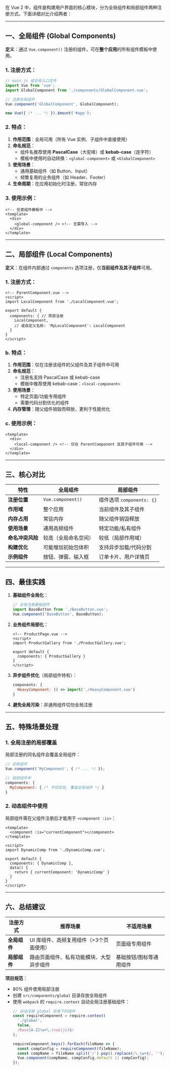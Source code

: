 在 Vue 2 中，组件是构建用户界面的核心模块，分为全局组件和局部组件两种注册方式。下面详细对比介绍两者：

---

## 一、**全局组件 (Global Components)**
**定义**：通过 `Vue.component()` 注册的组件，可在**整个应用**的所有组件模板中使用。

### **1. 注册方式**：
```javascript
// main.js 或全局入口文件
import Vue from 'vue';
import GlobalComponent from './components/GlobalComponent.vue';

// 注册全局组件
Vue.component('GlobalComponent', GlobalComponent);

new Vue({ /* ... */ }).$mount('#app');
```

### 2. **特点**：
1. **作用范围**：全局可用（所有 Vue 实例、子组件中直接使用）
2. **命名规范**：
   - 组件名推荐使用 **PascalCase**（大驼峰）或 **kebab-case**（连字符）
   - 模板中使用时自动转换：`<global-component>` 或 `<GlobalComponent>`
3. **使用场景**：
   - 通用基础组件（如 Button、Input）
   - 频繁复用的业务组件（如 Header、Footer）
4. **生命周期**：在应用初始化时注册，常驻内存

### 3. **使用示例**：
```vue
<!-- 任意组件模板中 -->
<template>
  <div>
    <global-component /> <!-- 无需导入 -->
  </div>
</template>
```

---

## 二、**局部组件 (Local Components)**
**定义**：在组件内部通过 `components` 选项注册，仅**当前组件及其子组件**可用。

### 1. **注册方式**：
```vue
<!-- ParentComponent.vue -->
<script>
import LocalComponent from './LocalComponent.vue';

export default {
  components: { // 局部注册
    LocalComponent,
    // 或自定义名称: 'MyLocalComponent': LocalComponent
  }
}
</script>
```

### b. **特点**：
1. **作用范围**：仅在注册该组件的父组件及其子组件中可用
2. **命名规范**：
   - 注册名支持 PascalCase 或 kebab-case
   - 模板中推荐使用 kebab-case：`<local-component>`
3. **使用场景**：
   - 特定页面/功能专用组件
   - 需要代码分割优化的组件
4. **内存管理**：随父组件销毁而释放，更利于性能优化

### **c. 使用示例**：
```vue
<template>
  <div>
    <local-component /> <!-- 仅在 ParentComponent 及其子组件可用 -->
  </div>
</template>
```

---

## 三、**核心对比**

| 特性             | 全局组件             | 局部组件                  |
| ---------------- | -------------------- | ------------------------- |
| **注册位置**     | `Vue.component()`    | 组件选项 `components: {}` |
| **作用域**       | 整个应用             | 当前组件及其子组件        |
| **内存占用**     | 常驻内存             | 随父组件销毁释放          |
| **使用场景**     | 通用高频组件         | 特定功能/私有组件         |
| **命名冲突风险** | 较高（全局命名空间） | 较低（局部作用域）        |
| **构建优化**     | 可能增加初始包体积   | 支持异步加载/代码分割     |
| **示例组件**     | 按钮、弹窗、输入框   | 订单卡片、用户详情页      |

---

## 四、**最佳实践**
1. **基础组件全局化**：
   ```javascript
   // 全局注册基础组件
   import BaseButton from './BaseButton.vue';
   Vue.component('BaseButton', BaseButton);
   ```

2. **业务组件局部化**：
   ```vue
   <!-- ProductPage.vue -->
   <script>
   import ProductGallery from './ProductGallery.vue';
   
   export default {
     components: { ProductGallery }
   }
   </script>
   ```

3. **异步组件优化**（局部组件特有）：
   ```javascript
   components: {
     HeavyComponent: () => import('./HeavyComponent.vue')
   }
   ```

4. **避免全局污染**：非通用组件切勿全局注册

---

## 五、**特殊场景处理**
### 1. **全局注册的局部覆盖**
局部注册的同名组件会覆盖全局组件：
```javascript
// 全局组件
Vue.component('MyComponent', { /* ... */ });

// 局部组件中
components: {
  MyComponent: { /* 不同实现, 覆盖全局组件 */ }
}
```

### 2. **动态组件中使用**
局部组件需在父组件注册后才能用于 `<component :is>`：
```vue
<template>
  <component :is="currentComponent"></component>
</template>

<script>
import DynamicComp from './DynamicComp.vue';

export default {
  components: { DynamicComp },
  data() {
    return { currentComponent: 'DynamicComp' }
  }
}
</script>
```

---

## 六、**总结建议**
| **注册方式** | **推荐场景**                             | **不适用场景**          |
| ------------ | ---------------------------------------- | ----------------------- |
| **全局组件** | UI 库组件、高频复用组件（>3个页面使用）  | 页面级专用组件          |
| **局部组件** | 路由页面组件、私有功能模块、大型异步组件 | 基础按钮/图标等通用组件 |

**项目规范**：  
- 80% 组件使用局部注册  
- 创建 `src/components/global` 目录存放全局组件  
- 使用 `webpack` 的 `require.context` 自动全局注册基础组件：
  ```javascript
  // 自动注册 global 目录下的组件
  const requireComponent = require.context(
    './global',
    false,
    /Base[A-Z]\w+\.(vue|js)$/
  );
  
  requireComponent.keys().forEach(fileName => {
    const compConfig = requireComponent(fileName);
    const compName = fileName.split('/').pop().replace(/\.\w+$/, '');
    Vue.component(compName, compConfig.default || compConfig);
  });
  ```